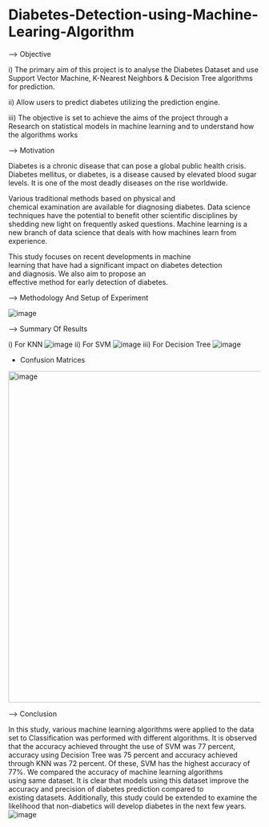 # Diabetes-Detection-using-Machine-Learing-Algorithm
--> Objective

i) The primary aim of this project is to analyse the Diabetes Dataset and use Support Vector Machine, K-Nearest Neighbors & Decision Tree algorithms for prediction.

ii) Allow users to predict diabetes utilizing the prediction engine.

iii) The objective is set to achieve the aims of the project through a Research on statistical models in machine learning and to understand how the algorithms works

--> Motivation

Diabetes is a chronic disease that can pose a global public health crisis. Diabetes mellitus, or diabetes, is a disease caused by elevated blood sugar levels. It is one of the most deadly diseases on the rise worldwide.

Various traditional methods based on physical and chemical examination are available for diagnosing diabetes. Data science techniques have the potential to benefit other scientific disciplines by shedding new light on frequently asked questions. Machine learning is a new branch of data science that deals with how machines learn from experience. 

This study focuses on recent developments in machine learning that have had a significant impact on diabetes detection and diagnosis. We also aim to propose an effective method for early detection of diabetes.

--> Methodology And Setup of Experiment

![image](https://github.com/2020b0101131/Diabetes-Detection-using-Machine-Learing-Algorithm/assets/94210609/907ec819-6da9-4f86-b738-ad0e8640a4d7)

--> Summary Of Results

  i) For KNN
  ![image](https://github.com/2020b0101131/Diabetes-Detection-using-Machine-Learing-Algorithm/assets/94210609/5b341ce8-2727-4c35-a6b0-70d24239678b)
  ii) For SVM
  ![image](https://github.com/2020b0101131/Diabetes-Detection-using-Machine-Learing-Algorithm/assets/94210609/7f45801c-95a0-417a-b1aa-212a61cdd3a6)
  iii) For Decision Tree
  ![image](https://github.com/2020b0101131/Diabetes-Detection-using-Machine-Learing-Algorithm/assets/94210609/a7a41911-5bac-45f4-931b-0c88c5e9c78d)
  * Confusion Matrices
  <img width="661" alt="image" src="https://github.com/2020b0101131/Diabetes-Detection-using-Machine-Learing-Algorithm/assets/94210609/18b4ca07-730d-45ca-8c8a-7252a7db7590">

--> Conclusion

In this study, various machine learning algorithms were applied to the data set to Classification was performed with different algorithms. It is observed that the accuracy achieved throught the use of SVM was 77 percent, accuracy using Decision Tree was 75 percent and accuracy achieved through KNN was 72 percent. Of these, SVM has the highest accuracy of 77%. We compared the accuracy of machine learning algorithms using same dataset. It is clear that models using this dataset improve the accuracy and precision of diabetes prediction compared to existing datasets. Additionally, this study could be extended to examine the likelihood that non-diabetics will develop diabetes in the next few years.
![image](https://github.com/2020b0101131/Diabetes-Detection-using-Machine-Learing-Algorithm/assets/94210609/426bc561-6bcb-49f8-a1c8-66a8679618a2)











